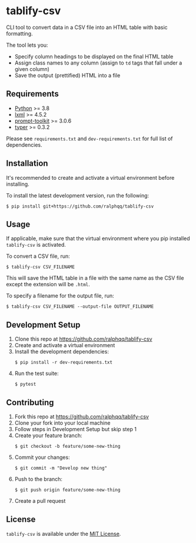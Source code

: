# tablify-csv
CLI tool to convert data in a CSV file into an HTML table with basic formatting.

The tool lets you:

- Specify column headings to be displayed on the final HTML table
- Assign class names to any column (assign to `td` tags that fall under a given column)
- Save the output (prettified) HTML into a file

## Requirements
- [Python](https://www.python.org/downloads/release/python-380/) >= 3.8
- [lxml](https://lxml.de/) >= 4.5.2
- [prompt-toolkit](https://github.com/prompt-toolkit/python-prompt-toolkit) >= 3.0.6
- [typer](https://github.com/tiangolo/typer-cli) >= 0.3.2

Please see `requirements.txt` and `dev-requirements.txt` for full list of dependencies.

## Installation
It's recommended to create and activate a virtual environment before installing.

To install the latest development version, run the following:

```console
$ pip install git+https://github.com/ralphqq/tablify-csv
```

## Usage
If applicable, make sure that the virtual environment where you pip installed `tablify-csv` is activated.

To convert a CSV file, run:

```console
$ tablify-csv CSV_FILENAME
```

This will save the HTML table in a file with the same name as the CSV file except the extension will be `.html`.

To specify a filename for the output file, run:

```console
$ tablify-csv CSV_FILENAME --output-file OUTPUT_FILENAME
```

## Development Setup
1. Clone this repo at https://github.com/ralphqq/tablify-csv
2. Create and activate a virtual environment
3. Install the development dependencies:
    ```console
    $ pip install -r dev-requirements.txt
    ```
4. Run the test suite:
    ```console
    $ pytest
    ```

## Contributing
1. Fork this repo at https://github.com/ralphqq/tablify-csv
2. Clone your fork into your local machine
3. Follow steps in Development Setup but skip step 1
4. Create your feature branch:
    ```console
    $ git checkout -b feature/some-new-thing
    ```
5. Commit your changes:
    ```console
    $ git commit -m "Develop new thing"
    ```
6. Push to the branch:
    ```console
    $ git push origin feature/some-new-thing
    ```
7. Create a pull request

## License
`tablify-csv` is available under the [MIT License](https://opensource.org/licenses/MIT).
